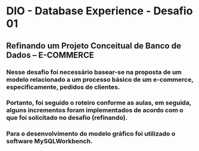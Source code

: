# DIO - Database Experience - Desafio 01

## Refinando um Projeto Conceitual de Banco de Dados – E-COMMERCE

### Nesse desafio foi necessário basear-se na proposta de um modelo relacionado a um processo básico de um e-commerce, especificamente, pedidos de clientes.

### Portanto, foi seguido o roteiro conforme as aulas, em seguida, alguns incrementos foram implementados de acordo com o que foi solicitado no desafio (refinando).

### Para o desenvolvimento do modelo gráfico foi utilizado o software MySQLWorkbench.
